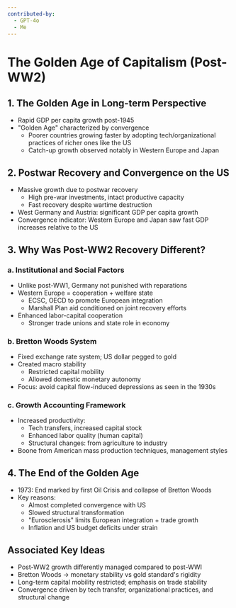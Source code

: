 ```yaml
---
contributed-by:
  - GPT-4o
  - Me
---
```

# The Golden Age of Capitalism (Post-WW2)

## 1. The Golden Age in Long-term Perspective
- Rapid GDP per capita growth post-1945
- "Golden Age" characterized by convergence
  - Poorer countries growing faster by adopting tech/organizational practices of richer ones like the US
  - Catch-up growth observed notably in Western Europe and Japan

## 2. Postwar Recovery and Convergence on the US
- Massive growth due to postwar recovery
  - High pre-war investments, intact productive capacity
  - Fast recovery despite wartime destruction
- West Germany and Austria: significant GDP per capita growth
- Convergence indicator: Western Europe and Japan saw fast GDP increases relative to the US

## 3. Why Was Post-WW2 Recovery Different?
### a. Institutional and Social Factors
- Unlike post-WW1, Germany not punished with reparations
- Western Europe = cooperation + welfare state
  - ECSC, OECD to promote European integration
  - Marshall Plan aid conditioned on joint recovery efforts
- Enhanced labor-capital cooperation
  - Stronger trade unions and state role in economy

### b. Bretton Woods System
- Fixed exchange rate system; US dollar pegged to gold
- Created macro stability
  - Restricted capital mobility
  - Allowed domestic monetary autonomy
- Focus: avoid capital flow-induced depressions as seen in the 1930s

### c. Growth Accounting Framework
- Increased productivity:
  - Tech transfers, increased capital stock
  - Enhanced labor quality (human capital)
  - Structural changes: from agriculture to industry
- Boone from American mass production techniques, management styles

## 4. The End of the Golden Age
- 1973: End marked by first Oil Crisis and collapse of Bretton Woods
- Key reasons:
  - Almost completed convergence with US
  - Slowed structural transformation
  - "Eurosclerosis" limits European integration + trade growth
  - Inflation and US budget deficits under strain

## Associated Key Ideas
- Post-WW2 growth differently managed compared to post-WWI
- Bretton Woods → monetary stability vs gold standard's rigidity
- Long-term capital mobility restricted; emphasis on trade stability
- Convergence driven by tech transfer, organizational practices, and structural change

